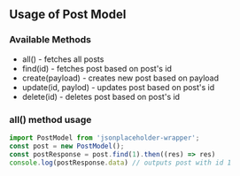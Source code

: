 ## Usage of Post Model
### Available Methods
* all() - fetches all posts
* find(id) - fetches post based on post's id
* create(payload) - creates new post based on payload
* update(id, paylod) - updates post based on post's id
* delete(id) - deletes post based on post's id


### all() method usage
```ts
import PostModel from 'jsonplaceholder-wrapper';
const post = new PostModel();
const postResponse = post.find(1).then((res) => res)
console.log(postResponse.data) // outputs post with id 1
```